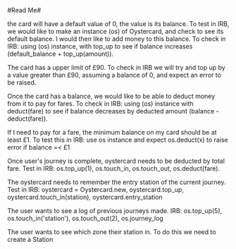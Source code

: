 #Read Me#

the card will have a default value of 0, the value is its balance. To test in IRB, we would like to make an instance (os) of Oystercard, and check to see its default balance. I would then like to add money to this balance. To check in IRB: using (os) instance, with top_up to see if balance increases (default_balance + top_up(amount)).

The card has a upper limit of £90. To check in IRB we will try and top up by a value greater than £90, assuming a balance of 0, and expect an error to be raised.

Once the card has a balance, we would like to be able to deduct money from it to pay for fares. To check in IRB: using (os) instance with deduct(fare) to see if balance decreases by deducted amount (balance - deduct(fare)).

If I need to pay for a fare, the minimum balance on my card should be at least £1. To test this in IRB: use os instance and expect os.deduct(x) to raise error if balance =< £1

Once user's journey is complete, oystercard needs to be deducted by total fare. Test in IRB: os.top_up(1), os.touch_in, os.touch_out, os.deduct(fare).

The oystercard needs to remember the entry station of the current journey. Test in IRB: oystercard = Oystercard.new, oystercard.top_up, oystercard.touch_in(station), oystercard.entry_station

The user wants to see a log of previous journeys made. IRB: os.top_up(5), os.touch_in('station'), os.touch_out(2), os.journey_log

The user wants to see which zone their station in. To do this we need to create a Station

